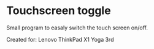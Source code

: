 # Touchscreen toggle
Small program to easaly switch the touch screen on/off.

Created for:
Lenovo ThinkPad X1 Yoga 3rd
